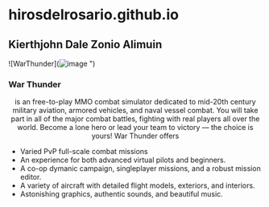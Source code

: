 # hirosdelrosario.github.io
## Kierthjohn Dale Zonio Alimuin
![WarThunder](![image](https://github.com/hirosdelrosario/hirosdelrosario.github.io/assets/122034987/1cd7e3cf-9494-4450-bf5e-5bfecc392251)
")
### War Thunder
<p align="center">
 is an free-to-play MMO combat simulator dedicated to mid-20th century military aviation, armored vehicles, and naval vessel combat. You will take part in all of the major combat battles, fighting with real players all over the world. Become a lone hero or lead your team to victory — the choice is yours! War Thunder offers
</p>

<ul>
  <li>Varied PvP full-scale combat missions</li>
  <li>An experience for both advanced virtual pilots and beginners.</li>
  <li>A co-op dymanic campaign, singleplayer missions, and a robust mission editor.</li>
  <li>A variety of aircraft with detailed flight models, exteriors, and interiors.</li>
  <li>Astonishing graphics, authentic sounds, and beautiful music.</li>
</ul>

